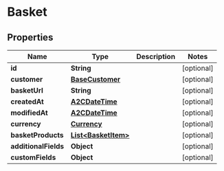 

# Basket

## Properties

Name | Type | Description | Notes
------------ | ------------- | ------------- | -------------
**id** | **String** |  |  [optional]
**customer** | [**BaseCustomer**](BaseCustomer.md) |  |  [optional]
**basketUrl** | **String** |  |  [optional]
**createdAt** | [**A2CDateTime**](A2CDateTime.md) |  |  [optional]
**modifiedAt** | [**A2CDateTime**](A2CDateTime.md) |  |  [optional]
**currency** | [**Currency**](Currency.md) |  |  [optional]
**basketProducts** | [**List&lt;BasketItem&gt;**](BasketItem.md) |  |  [optional]
**additionalFields** | **Object** |  |  [optional]
**customFields** | **Object** |  |  [optional]




